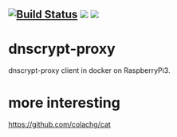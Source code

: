 [![Build Status](https://travis-ci.org/ColaPi/dnscrypt-rpi.svg?branch=master)](https://travis-ci.org/ColaPi/dnscrypt-rpi)  [![](https://images.microbadger.com/badges/version/colachen/dnscrypt-rpi.svg)](https://microbadger.com/images/colachen/dnscrypt-rpi "Get your own version badge on microbadger.com")  [![](https://images.microbadger.com/badges/image/colachen/dnscrypt-rpi.svg)](https://microbadger.com/images/colachen/dnscrypt-rpi "Get your own image badge on microbadger.com")
---
# dnscrypt-proxy

dnscrypt-proxy client in docker on RaspberryPi3.

# more interesting
https://github.com/colachg/cat
